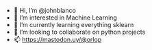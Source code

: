 - 👋 Hi, I’m @johnblanco
- 👀 I’m interested in Machine Learning
- 🌱 I’m currently learning everything sklearn
- 💞️ I’m looking to collaborate on python projects
- 📫 https://mastodon.uy/@orlop

<!---
johnblanco/johnblanco is a ✨ special ✨ repository because its `README.md` (this file) appears on your GitHub profile.
You can click the Preview link to take a look at your changes.
--->
